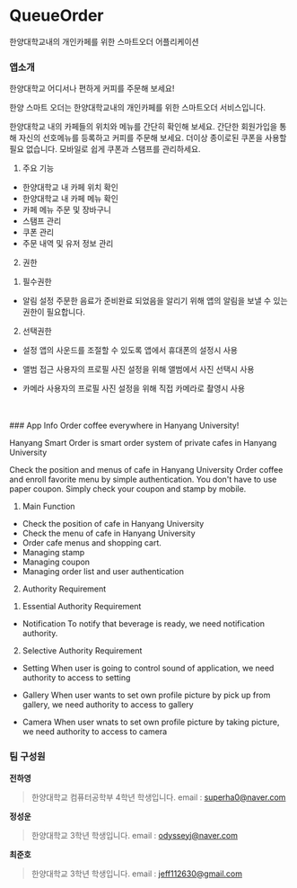 # QueueOrder
한양대학교내의 개인카페를 위한 스마트오더 어플리케이션

### 앱소개
한양대학교 어디서나 편하게 커피를 주문해 보세요!

한양 스마트 오더는 한양대학교내의 개인카페를 위한 스마트오더 서비스입니다.

한양대학교 내의 카페들의 위치와  메뉴를 간단히 확인해 보세요.
간단한 회원가입을 통해 자신의 선호메뉴를 등록하고 커피를 주문해 보세요.
더이상 종이로된 쿠폰을 사용할 필요 없습니다. 모바일로 쉽게 쿠폰과 스탬프를 관리하세요.


1. 주요 기능
- 한양대학교 내 카페 위치 확인
- 한양대학교 내 카페 메뉴 확인
- 카페 메뉴 주문 및 장바구니
- 스탬프 관리
- 쿠폰 관리
- 주문 내역 및 유저 정보 관리

2. 권한
1) 필수권한
- 알림 설정
주문한 음료가 준비완료 되었음을 알리기 위해 앱의 알림을 보낼 수 있는 권한이 필요합니다.

2) 선택권한
- 설정
앱의 사운드를 조절할 수 있도록 앱에서 휴대폰의 설정시 사용

- 앨범 접근
사용자의 프로필 사진 설정을 위해 앨범에서 사진 선택시 사용

- 카메라
사용자의 프로필 사진 설정을 위해 직접 카메라로 촬영시 사용

<br>
<br>
### App Info
Order coffee everywhere in Hanyang University!

Hanyang Smart Order is smart order system of private cafes in Hanyang University

Check the position and menus of cafe in Hanyang University
Order coffee and enroll favorite menu by simple authentication.
You don't have to use paper coupon. Simply check your coupon and stamp by mobile.

1. Main Function
- Check the position of cafe in Hanyang University
- Check the menu of cafe in Hanyang University
- Order cafe menus and shopping cart.
- Managing stamp
- Managing coupon
- Managing order list and user authentication


2. Authority Requirement
1) Essential Authority Requirement
- Notification 
To notify that beverage is ready, we need notification authority.

2) Selective Authority Requirement
- Setting
When user is going to control sound of application, we need authority to access to setting

- Gallery
When user wants to set own profile picture by pick up from gallery, we need authority to access to gallery

- Camera
When user wnats to set own profile picture by taking picture, we need authority to access to camera

### 팀 구성원

**전하영**
> 한양대학교 컴퓨터공학부 4학년 학생입니다.
> email : superha0@naver.com


**정성운**
> 한양대학교 3학년 학생입니다.
> email : odysseyj@naver.com


**최준호**
> 한양대학교 3학년 학생입니다.
> email : jeff112630@gmail.com

